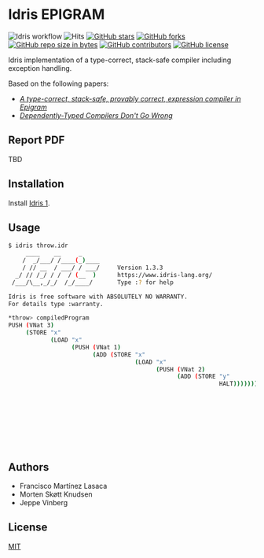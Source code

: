 # Idris EPIGRAM
![Idris workflow](https://github.com/jnxf/safe-epigram/workflows/Idris%20workflow/badge.svg)
![Hits](https://visitor-badge.glitch.me/badge?page_id=jnxf.safe-idris)
[![GitHub stars](https://img.shields.io/github/stars/JnxF/safe-epigram.svg)](https://GitHub.com/JnxF/safe-epigram/stargazers/)
[![GitHub forks](https://img.shields.io/github/forks/JnxF/safe-epigram.svg)](https://GitHub.com/JnxF/safe-epigram/network/)
[![GitHub repo size in bytes](https://img.shields.io/github/repo-size/JnxF/safe-epigram.svg)](https://github.com/JnxF/safe-epigram)
[![GitHub contributors](https://img.shields.io/github/contributors/JnxF/safe-epigram.svg)](https://GitHub.com/JnxF/safe-epigram/graphs/contributors/)
[![GitHub license](http://img.shields.io/github/license/JnxF/safe-epigram.svg)](https://github.com/JnxF/safe-epigram/blob/master/LICENSE)

Idris implementation of a type-correct, stack-safe compiler including exception handling.

Based on the following papers:

* [_A type-correct, stack-safe, provably correct, expression compiler in Epigram_](https://citeseerx.ist.psu.edu/viewdoc/download?doi=10.1.1.94.62&rep=rep1&type=pdf)
* [_Dependently-Typed Compilers Don't Go Wrong_](http://www.cs.nott.ac.uk/~pszgmh/well-typed.pdf)

## Report PDF

TBD

## Installation
Install [Idris 1](https://www.idris-lang.org/pages/download.html).

## Usage
```bash
$ idris throw.idr
     ____    __     _
    /  _/___/ /____(_)____
    / // __  / ___/ / ___/     Version 1.3.3
  _/ // /_/ / /  / (__  )      https://www.idris-lang.org/
 /___/\__,_/_/  /_/____/       Type :? for help

Idris is free software with ABSOLUTELY NO WARRANTY.
For details type :warranty.

*throw> compiledProgram
PUSH (VNat 3)
     (STORE "x"
            (LOAD "x"
                  (PUSH (VNat 1)
                        (ADD (STORE "x"
                                    (LOAD "x"
                                          (PUSH (VNat 2)
                                                (ADD (STORE "y"
                                                            HALT))))))))) : Code []
                                                                                 []
                                                                                 []
                                                                                 [("y",
                                                                                   NatTy),
                                                                                  ("x",
                                                                                   NatTy),
                                                                                  ("x",
                                                                                   NatTy)]
```

## Authors

* Francisco Martínez Lasaca
* Morten Skøtt Knudsen
* Jeppe Vinberg

## License
[MIT](https://choosealicense.com/licenses/mit/)
